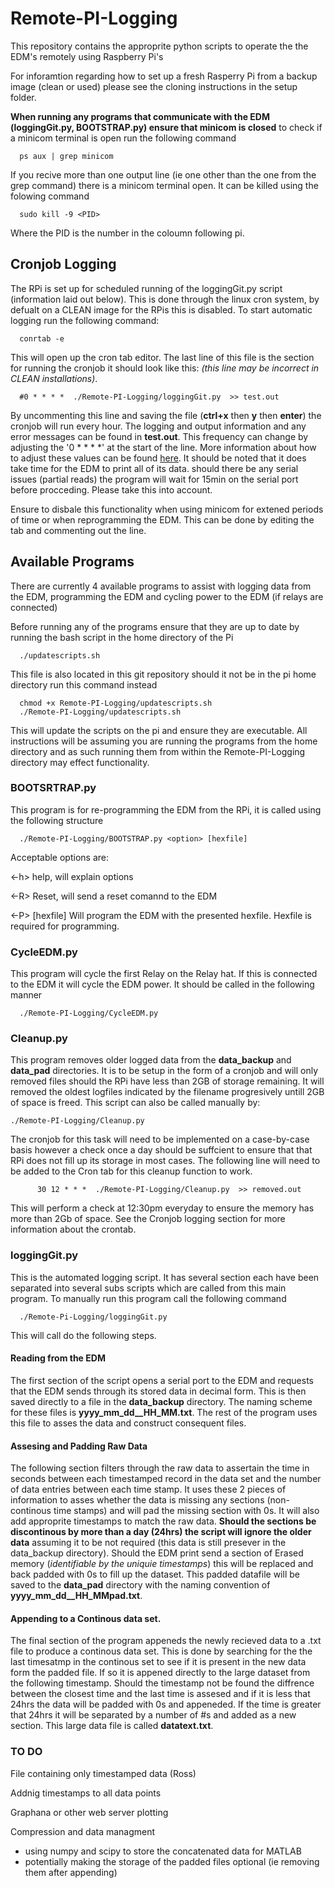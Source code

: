 # Remote-PI-Logging
This repository contains the approprite python scripts to operate the the EDM's remotely using Raspberry Pi's 

For inforamtion regarding how to set up a fresh Rasperry Pi from a backup image (clean or used) please see the cloning instructions in the setup folder.

**When running any programs that communicate with the EDM (loggingGit.py, BOOTSTRAP.py) ensure that minicom is closed** to check if a minicom terminal is open run the following command

      ps aux | grep minicom

If you recive more than one output line (ie one other than the one from the grep command) there is a minicom terminal open. It can be killed using the folowing command

      sudo kill -9 <PID>

Where the PID is the number in the coloumn following pi.

## Cronjob Logging

The RPi is set up for scheduled running of the loggingGit.py script (information laid out below). This is done through the linux cron system, by defualt on a CLEAN image for the RPis this is disabled. To start automatic logging run the following command:

      conrtab -e 

This will open up the cron tab editor. The last line of this file is the section for running the cronjob it should look like this: _(this line may be incorrect in CLEAN installations)_.

      #0 * * * *  ./Remote-PI-Logging/loggingGit.py  >> test.out

By uncommenting this line and saving the file (**ctrl+x** then **y** then **enter**) the cronjob will run every hour. The logging and output information and any error messages can be found in **test.out**. This frequency can change by adjusting the '0 * * * *' at the start of the line. More information about how to adjust these values can be found [here](https://crontab.guru). It should be noted that it does take time for the EDM to print all of its data. should there be any serial issues (partial reads) the program will wait for 15min on the serial port before procceding. Please take this into account.

Ensure to disbale this functionality when using minicom for extened periods of time or when reprogramming the EDM. This can be done by editing the tab and commenting out the line.

## Available Programs 
There are currently 4 available programs to assist with logging data from the EDM, programming the EDM and cycling power to the EDM (if relays are connected)

Before running any of the programs ensure that they are up to date by running the bash script in the home directory of the Pi

      ./updatescripts.sh

This file is also located in this git repository should it not be in the pi home directory run this command instead

      chmod +x Remote-PI-Logging/updatescripts.sh
      ./Remote-PI-Logging/updatescripts.sh      

This will update the scripts on the pi and ensure they are executable. All instructions will be assuming you are running the programs from the home directory and as such running them from within the Remote-PI-Logging directory may effect functionality. 

### BOOTSRTRAP.py

This program is for re-programming the EDM from the RPi, it is called using the following structure

      ./Remote-PI-Logging/BOOTSTRAP.py <option> [hexfile]

Acceptable options are:

  <-h>            help, will explain options
  
  <-R>            Reset, will send a reset comannd to the EDM
  
  <-P> [hexfile]  Will program the EDM with the presented hexfile. Hexfile is required for programming.

### CycleEDM.py

This program will cycle the first Relay on the Relay hat. If this is connected to the EDM it will cycle the EDM power. It should be called in the following manner 

      ./Remote-PI-Logging/CycleEDM.py

### Cleanup.py

This program removes older logged data from the **data_backup** and **data_pad** directories. It is to be setup in the form of a cronjob and will only removed files should the RPi have less than 2GB of storage remaining. It will removed the oldest logfiles indicated by the filename progresively untill 2GB of space is freed. This script can also be called manually by:

    ./Remote-PI-Logging/Cleanup.py

The cronjob for this task will need to be implemented on a case-by-case basis however a check once a day should be suffcient to ensure that that RPi does not fill up its storage in most cases. The following line will need to be added to the Cron tab for this cleanup function to work.

          30 12 * * *  ./Remote-PI-Logging/Cleanup.py  >> removed.out

This will perform a check at 12:30pm everyday to ensure the memory has more than 2Gb of space. See the Cronjob logging section for more information about the crontab.

### loggingGit.py

This is the automated logging script. It has several section each have been separated into several subs scripts which are called from this main program.
To manually run this program call the following command

      ./Remote-Pi-Logging/loggingGit.py

This will call do the following steps.

#### Reading from the EDM
The first section of the script opens a serial port to the EDM and requests that the EDM sends through its stored data in decimal form. This is then saved directly to a file in the **data_backup** directory. The naming scheme for these files is **yyyy_mm_dd__HH_MM.txt**. The rest of the program uses this file to asses the data and construct consequent files.

#### Assesing and Padding Raw Data
The following section filters through the raw data to assertain the time in seconds between each timestamped record in the data set and the number of data entries between each time stamp. It uses these 2 pieces of information to asses whether the data is missing any sections (non-continous time stamps) and will pad the missing section with 0s. It will also add approprite timestamps to match the raw data. **Should the sections be discontinous by more than a day (24hrs) the script will ignore the older data** assuming it to be not required (this data is still presever in the data_backup directory). Should the EDM print send a section of Erased memory (_identifiable by the uniquie timestamps_) this will be replaced and back padded with 0s to fill up the dataset. This padded datafile will be saved to the **data_pad** directory with the naming convention of **yyyy_mm_dd__HH_MMpad.txt**.

#### Appending to a Continous data set.
The final section of the program appeneds the newly recieved data to a .txt file to produce a continous data set. This is done by searching for the the last timesatmp in the continous set to see if it is present in the new data form the padded file. If so it is appened directly to the large dataset from the following timestamp. Should the timestamp not be found the diffrence between the closest time and the last time is assesed and if it is less that 24hrs the data will be padded with 0s and appeneded. If the time is greater that 24hrs it will be separated by a number of #s and added as a new section. This large data file is called **datatext.txt**.

### TO DO

File containing only timestamped data (Ross)

Addnig timestamps to all data points 

Graphana or other web server plotting 

Compression and data managment
- using numpy and scipy to store the concatenated data for MATLAB
- potentially making the storage of the padded files optional (ie removing them after appending)
